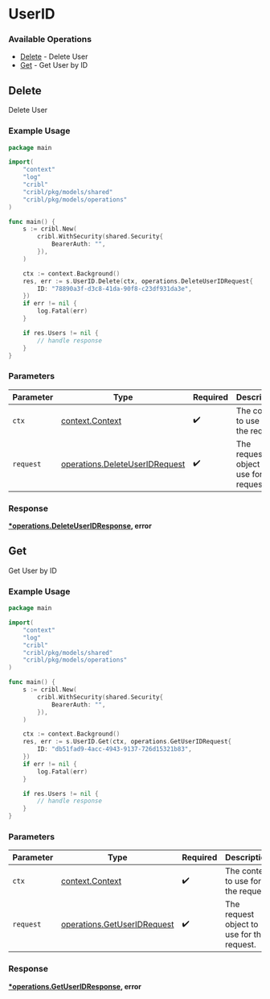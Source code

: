 # UserID

### Available Operations

* [Delete](#delete) - Delete User
* [Get](#get) - Get User by ID

## Delete

Delete User

### Example Usage

```go
package main

import(
	"context"
	"log"
	"cribl"
	"cribl/pkg/models/shared"
	"cribl/pkg/models/operations"
)

func main() {
    s := cribl.New(
        cribl.WithSecurity(shared.Security{
            BearerAuth: "",
        }),
    )

    ctx := context.Background()
    res, err := s.UserID.Delete(ctx, operations.DeleteUserIDRequest{
        ID: "78890a3f-d3c8-41da-90f8-c23df931da3e",
    })
    if err != nil {
        log.Fatal(err)
    }

    if res.Users != nil {
        // handle response
    }
}
```

### Parameters

| Parameter                                                                        | Type                                                                             | Required                                                                         | Description                                                                      |
| -------------------------------------------------------------------------------- | -------------------------------------------------------------------------------- | -------------------------------------------------------------------------------- | -------------------------------------------------------------------------------- |
| `ctx`                                                                            | [context.Context](https://pkg.go.dev/context#Context)                            | :heavy_check_mark:                                                               | The context to use for the request.                                              |
| `request`                                                                        | [operations.DeleteUserIDRequest](../../models/operations/deleteuseridrequest.md) | :heavy_check_mark:                                                               | The request object to use for the request.                                       |


### Response

**[*operations.DeleteUserIDResponse](../../models/operations/deleteuseridresponse.md), error**


## Get

Get User by ID

### Example Usage

```go
package main

import(
	"context"
	"log"
	"cribl"
	"cribl/pkg/models/shared"
	"cribl/pkg/models/operations"
)

func main() {
    s := cribl.New(
        cribl.WithSecurity(shared.Security{
            BearerAuth: "",
        }),
    )

    ctx := context.Background()
    res, err := s.UserID.Get(ctx, operations.GetUserIDRequest{
        ID: "db51fad9-4acc-4943-9137-726d15321b83",
    })
    if err != nil {
        log.Fatal(err)
    }

    if res.Users != nil {
        // handle response
    }
}
```

### Parameters

| Parameter                                                                  | Type                                                                       | Required                                                                   | Description                                                                |
| -------------------------------------------------------------------------- | -------------------------------------------------------------------------- | -------------------------------------------------------------------------- | -------------------------------------------------------------------------- |
| `ctx`                                                                      | [context.Context](https://pkg.go.dev/context#Context)                      | :heavy_check_mark:                                                         | The context to use for the request.                                        |
| `request`                                                                  | [operations.GetUserIDRequest](../../models/operations/getuseridrequest.md) | :heavy_check_mark:                                                         | The request object to use for the request.                                 |


### Response

**[*operations.GetUserIDResponse](../../models/operations/getuseridresponse.md), error**

